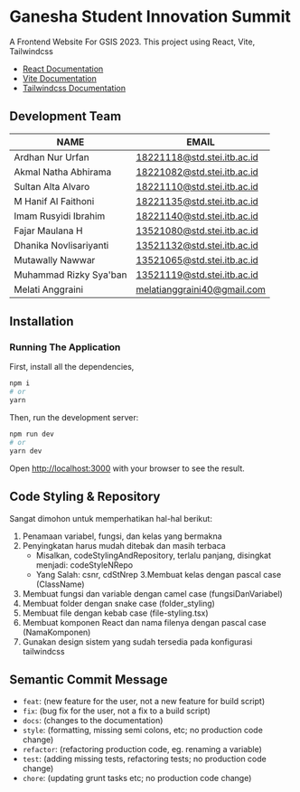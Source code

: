 # Ganesha Student Innovation Summit

A Frontend Website For GSIS 2023.
This project using React, Vite, Tailwindcss

- [React Documentation](https://react.dev/)
- [Vite Documentation](https://vitejs.dev/guide/)
- [Tailwindcss Documentation](https://tailwindcss.com/docs/installation)

## Development Team

| NAME                   | EMAIL                       |
| ---------------------- | --------------------------- |
| Ardhan Nur Urfan       | 18221118@std.stei.itb.ac.id |
| Akmal Natha Abhirama   | 18221082@std.stei.itb.ac.id |
| Sultan Alta Alvaro     | 18221110@std.stei.itb.ac.id |
| M Hanif Al Faithoni    | 18221135@std.stei.itb.ac.id |
| Imam Rusyidi Ibrahim   | 18221140@std.stei.itb.ac.id |
| Fajar Maulana H        | 13521080@std.stei.itb.ac.id |
| Dhanika Novlisariyanti | 13521132@std.stei.itb.ac.id |
| Mutawally Nawwar       | 13521065@std.stei.itb.ac.id |
| Muhammad Rizky Sya'ban | 13521119@std.stei.itb.ac.id |
| Melati Anggraini       | melatianggraini40@gmail.com |

## Installation

### Running The Application

First, install all the dependencies,

```bash
npm i
# or
yarn
```

Then, run the development server:

```bash
npm run dev
# or
yarn dev
```

Open [http://localhost:3000](http://localhost:3000) with your browser to see the result.

## Code Styling & Repository

Sangat dimohon untuk memperhatikan hal-hal berikut:

1. Penamaan variabel, fungsi, dan kelas yang bermakna
2. Penyingkatan harus mudah ditebak dan masih terbaca
   - Misalkan, codeStylingAndRepository, terlalu panjang, disingkat menjadi: codeStyleNRepo
   - Yang Salah: csnr, cdStNrep
     3.Membuat kelas dengan pascal case (ClassName)
3. Membuat fungsi dan variable dengan camel case (fungsiDanVariabel)
4. Membuat folder dengan snake case (folder_styling)
5. Membuat file dengan kebab case (file-styling.tsx)
6. Membuat komponen React dan nama filenya dengan pascal case (NamaKomponen)
7. Gunakan design sistem yang sudah tersedia pada konfigurasi tailwindcss

## Semantic Commit Message

- `feat`: (new feature for the user, not a new feature for build script)
- `fix`: (bug fix for the user, not a fix to a build script)
- `docs`: (changes to the documentation)
- `style`: (formatting, missing semi colons, etc; no production code change)
- `refactor`: (refactoring production code, eg. renaming a variable)
- `test`: (adding missing tests, refactoring tests; no production code change)
- `chore`: (updating grunt tasks etc; no production code change)
